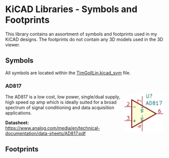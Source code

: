 # KiCAD Libraries - Symbols and Footprints

This library contains an assortment of symbols and footprints used in my KiCAD designs. The footprints do not contain any 3D models used in the 3D viewer.

## Symbols

All symbols are located within the [TimGollLin.kicad_sym](./TimGollLib.kicad_sym) file.

### AD817

<img src="assets/AD817.svg" align="right" height="120px">

The AD817 is a low cost, low power, single/dual supply, high speed op amp which is ideally suited for a broad spectrum of signal conditioning and data acquisition applications.

**Datasheet:** https://www.analog.com/media/en/technical-documentation/data-sheets/AD817.pdf

## Footprints
